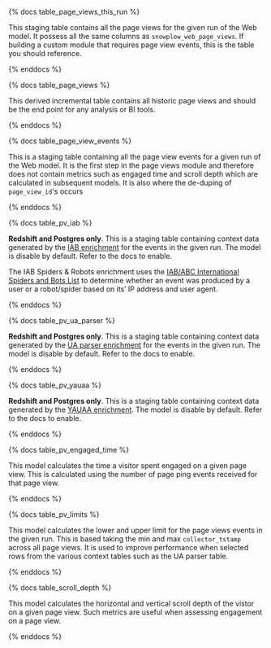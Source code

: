 {% docs table_page_views_this_run %}

This staging table contains all the page views for the given run of the Web model. It possess all the same columns as `snowplow_web_page_views`. If building a custom module that requires page view events, this is the table you should reference.

{% enddocs %}


{% docs table_page_views %}

This derived incremental table contains all historic page views and should be the end point for any analysis or BI tools.

{% enddocs %}


{% docs table_page_view_events %}

This is a staging table containing all the page view events for a given run of the Web model. It is the first step in the page views module and therefore does not contain metrics such as engaged time and scroll depth which are calculated in subsequent models. It is also where the de-duping of `page_view_id`'s occurs

{% enddocs %}


{% docs table_pv_iab %}

**Redshift and Postgres only**. This is a staging table containing context data generated by the [IAB enrichment](https://docs.snowplow.io/docs/enriching-your-data/available-enrichments/iab-enrichment/) for the events in the given run. The model is disable by default. Refer to the docs to enable.

The IAB Spiders & Robots enrichment uses the [IAB/ABC International Spiders and Bots List](https://iabtechlab.com/software/iababc-international-spiders-and-bots-list/) to determine whether an event was produced by a user or a robot/spider based on its’ IP address and user agent.

{% enddocs %}


{% docs table_pv_ua_parser %}

**Redshift and Postgres only**. This is a staging table containing context data generated by the [UA parser enrichment](https://docs.snowplow.io/docs/enriching-your-data/available-enrichments/ua-parser-enrichment/) for the events in the given run. The model is disable by default. Refer to the docs to enable.

{% enddocs %}


{% docs table_pv_yauaa %}

**Redshift and Postgres only**. This is a staging table containing context data generated by the [YAUAA enrichment](https://docs.snowplow.io/docs/enriching-your-data/available-enrichments/yauaa-enrichment/). The model is disable by default. Refer to the docs to enable.

{% enddocs %}


{% docs table_pv_engaged_time %}

This model calculates the time a visitor spent engaged on a given page view. This is calculated using the number of page ping events received for that page view.

{% enddocs %}


{% docs table_pv_limits %}

This model calculates the lower and upper limit for the page views events in the given run. This is based taking the min and max `collector_tstamp` across all page views. It is used to improve performance when selected rows from the various context tables such as the UA parser table. 

{% enddocs %}


{% docs table_scroll_depth %}

This model calculates the horizontal and vertical scroll depth of the vistor on a given page view. Such metrics are useful when assessing engagement on a page view.

{% enddocs %}
